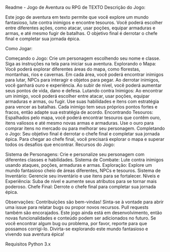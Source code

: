 
Readme - Jogo de Aventura ou RPG de TEXTO
Descrição do Jogo:

Este jogo de aventura em texto permite que você explore um mundo fantasioso, lute contra inimigos e encontre tesouros. Você poderá escolher entre diferentes ações, como atacar, usar poções, equipar armaduras e armas, e até mesmo fugir de batalhas. O objetivo final é derrotar o chefe final e completar sua jornada épica.

Como Jogar:

Começando o Jogo:
Crie um personagem escolhendo seu nome e classe.
Siga as instruções na tela para iniciar sua aventura.
Explorando o Mapa:
Você poderá explorar diferentes áreas do mapa, como florestas, montanhas, rios e cavernas.
Em cada área, você poderá encontrar inimigos para lutar, NPCs para interagir e objetos para pegar.
Ao derrotar inimigos, você ganhará ouro e experiência.
Ao subir de nível, você poderá aumentar seus pontos de vida, dano e defesa.
Lutando contra Inimigos:
Ao encontrar um inimigo, você poderá escolher entre atacar, usar poções, equipar armaduras e armas, ou fugir.
Use suas habilidades e itens com estratégia para vencer as batalhas.
Cada inimigo tem seus próprios pontos fortes e fracos, então adapte sua estratégia de acordo.
Encontrando Tesouros:
Espalhados pelo mapa, você poderá encontrar tesouros que contêm ouro, itens valiosos e até mesmo novas armas e armaduras.
Use o ouro para comprar itens no mercado ou para melhorar seu personagem.
Completando o Jogo:
Seu objetivo final é derrotar o chefe final e completar sua jornada épica.
Para chegar ao chefe final, você precisará explorar o mapa e superar todos os desafios que encontrar.
Recursos do Jogo:

Sistema de Personagens: Crie e personalize seu personagem com diferentes classes e habilidades.
Sistema de Combate: Lute contra inimigos usando ataques, poções, armaduras e armas.
Exploração: Explore um mundo fantasioso cheio de áreas diferentes, NPCs e tesouros.
Sistema de Inventário: Gerencie seu inventário e use itens para se fortalecer.
Níveis e Experiência: Suba de nível e aumente seus atributos para se tornar mais poderoso.
Chefe Final: Derrote o chefe final para completar sua jornada épica.

Observações:
Contribuições são bem-vindas! Sinta-se à vontade para abrir uma issue para relatar bugs ou propor novos recursos. Pull requests também são encorajados.
Este jogo ainda está em desenvolvimento, então novas funcionalidades e conteúdo podem ser adicionados no futuro.
Se você encontrar algum bug ou problema, por favor, reporte para que possamos corrigi-lo.
Divirta-se explorando este mundo fantasioso e vivendo sua aventura épica!

Requisitos
Python 3.x


